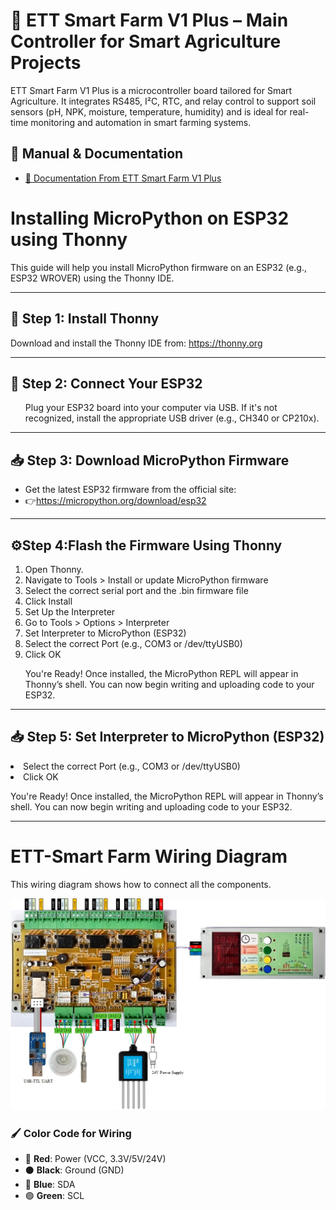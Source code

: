 <!DOCTYPE html>
<html lang="en">
<head>
  <meta charset="UTF-8">
</head>
<body>

<h1>🌾 ETT Smart Farm V1 Plus – Main Controller for Smart Agriculture Projects</h1>
<p>ETT Smart Farm V1 Plus is a microcontroller board tailored for Smart Agriculture. It integrates RS485, I²C, RTC, and relay control to support soil sensors (pH, NPK, moisture, temperature, humidity) and is ideal for real-time monitoring and automation in smart farming systems.</p>

## 📘 Manual & Documentation

- [🔗 Documentation From ETT Smart Farm V1 Plus](https://www.etteam.com/productI2C_RS485/ET-SMART-FARM-V1P/index.html)

<h1>Installing MicroPython on ESP32 using Thonny</h1>
<p>This guide will help you install MicroPython firmware on an ESP32 (e.g., ESP32 WROVER) using the Thonny IDE.</p>

<hr>

<h2>🧩 Step 1: Install Thonny</h2>
<p>Download and install the Thonny IDE from: <a href="https://thonny.org">https://thonny.org</a></p>

<hr>

<h2>🔌 Step 2: Connect Your ESP32</h2>
<ul>
<p>Plug your ESP32 board into your computer via USB. If it's not recognized, install the appropriate USB driver (e.g., CH340 or CP210x).</p>
</ul>

<hr>

<h2>📥 Step 3: Download MicroPython Firmware</h2>
  <ul>
      <li>Get the latest ESP32 firmware from the official site:</li>
      <li>👉<a href="https://micropython.org/download/esp32">https://micropython.org/download/esp32</a></li>
    </ul>

<hr>

<h2>⚙️Step 4:Flash the Firmware Using Thonny</h2>
<ol>
  <li>Open Thonny.</li>
  <li>Navigate to Tools > Install or update MicroPython firmware</li>
  <li>Select the correct serial port and the .bin firmware file</li>
  <li>Click Install</li>
  <li>Set Up the Interpreter</li>
  <li>Go to Tools > Options > Interpreter</li>
  <li>Set Interpreter to MicroPython (ESP32)</li>
  <li>Select the correct Port (e.g., COM3 or /dev/ttyUSB0)</li>
  <li>Click OK</li>
<p>You're Ready! Once installed, the MicroPython REPL will appear in Thonny’s shell. You can now begin writing and uploading code to your ESP32.</p>
</ol>

<hr>

<h2>📥 Step 5: Set Interpreter to MicroPython (ESP32)</h2>
      <li>Select the correct Port (e.g., COM3 or /dev/ttyUSB0)</li>
      <li>Click OK</li>
<p>You're Ready! Once installed, the MicroPython REPL will appear in Thonny’s shell. You can now begin writing and uploading code to your ESP32.</p>

  <hr>

  <h1>ETT-Smart Farm Wiring Diagram</h1>
  <p>This wiring diagram shows how to connect all the components.</p>

  ![Wiring Diagram](images/wiring_diagram.jpg)

  ### 🖌 Color Code for Wiring

  - 🔴 **Red**: Power (VCC, 3.3V/5V/24V)
  - ⚫ **Black**: Ground (GND)
  - 🔵 **Blue**: SDA
  - 🟢 **Green**: SCL

</body>
</html>
